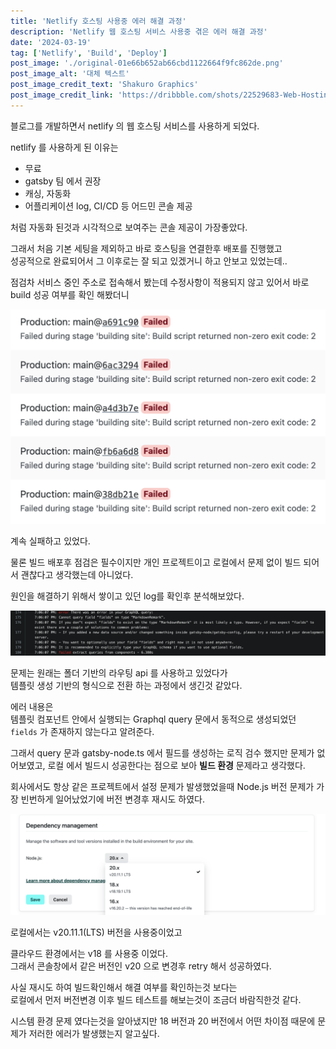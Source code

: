 ```yaml
---
title: 'Netlify 호스팅 사용중 에러 해결 과정'
description: 'Netlify 웹 호스팅 서비스 사용중 겪은 에러 해결 과정'
date: '2024-03-19'
tag: ['Netlify', 'Build', 'Deploy']
post_image: './original-01e66b652ab66cbd1122664f9fc862de.png'
post_image_alt: '대체 텍스트'
post_image_credit_text: 'Shakuro Graphics'
post_image_credit_link: 'https://dribbble.com/shots/22529683-Web-Hosting-Unmatched-Performance-3D#'
---
```


블로그를 개발하면서 netlify 의 웹 호스팅 서비스를 사용하게 되었다.

netlify 를 사용하게 된 이유는

- 무료
- gatsby 팀 에서 권장
- 캐싱, 자동화
- 어플리케이션 log, CI/CD 등 어드민 콘솔 제공

처럼 자동화 된것과 시각적으로 보여주는 콘솔 제공이 가장좋았다.

그래서 처음 기본 세팅을 제외하고 바로 호스팅을 연결한후 배포를 진행했고  
성공적으로 완료되어서 그 이후로는 잘 되고 있겠거니 하고 안보고 있었는데..

점검차 서비스 중인 주소로 접속해서 봤는데 수정사항이 적용되지 않고 있어서 바로 build 성공 여부를 확인 해봤더니

![GATSBY_EMPTY_ALT](./build-list.png)

계속 실패하고 있었다.

물론 빌드 배포후 점검은 필수이지만 개인 프로젝트이고 로컬에서 문제 없이 빌드 되어서 괜찮다고 생각했는데
아니었다.

원인을 해결하기 위해서 쌓이고 있던 log를 확인후 분석해보았다.

![GATSBY_EMPTY_ALT](./build-error-log.png)

문제는 원래는 폴더 기반의 라우팅 api 를 사용하고 있었다가  
템플릿 생성 기반의 형식으로 전환 하는 과정에서 생긴것 같았다.

에러 내용은  
템플릿 컴포넌트 안에서 실행되는 Graphql query 문에서 동적으로 생성되었던 `fields` 가 존재하지 않는다고 알려준다.

그래서 query 문과 gatsby-node.ts 에서 필드를 생성하는 로직 검수 했지만 문제가 없어보였고,
로컬 에서 빌드시 성공한다는 점으로 보아 **빌드 환경** 문제라고 생각했다.

회사에서도 항상 같은 프로젝트에서 설정 문제가 발생했었을때 Node.js 버전 문제가 가장 빈번하게 일어났었기에
버전 변경후 재시도 하였다.

![GATSBY_EMPTY_ALT](./build-version-change.png)

로컬에서는 v20.11.1(LTS) 버전을 사용중이었고

클라우드 환경에서는 v18 를 사용중 이었다.  
그래서 콘솔창에서 같은 버전인 v20 으로 변경후 retry 해서 성공하였다.

사실 재시도 하여 빌드확인해서 해결 여부를 확인하는것 보다는  
로컬에서 먼저 버전변경 이후 빌드 테스트를 해보는것이 조금더 바람직한것 같다.

시스템 환경 문제 였다는것을 알아냈지만 18 버전과 20 버전에서 어떤 차이점 때문에 문제가 저러한 에러가 발생했는지 알고싶다.
